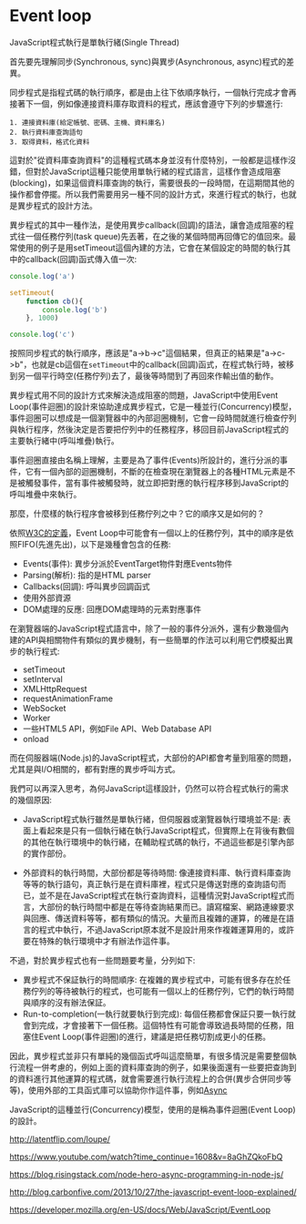 # Event loop

JavaScript程式執行是單執行緒(Single Thread)

首先要先理解同步(Synchronous, sync)與異步(Asynchronous, async)程式的差異。

同步程式是指程式碼的執行順序，都是由上往下依順序執行，一個執行完成才會再接著下一個，例如像連接資料庫存取資料的程式，應該會遵守下列的步驟進行:

```
1. 連接資料庫(給定帳號、密碼、主機、資料庫名)
2. 執行資料庫查詢語句
3. 取得資料，格式化資料
```

這對於"從資料庫查詢資料"的這種程式碼本身並沒有什麼特別，一般都是這樣作沒錯，但對於JavaScript這種只能使用單執行緒的程式語言，這樣作會造成阻塞(blocking)，如果這個資料庫查詢的執行，需要很長的一段時間，在這期間其他的操作都會停擺。所以我們需要用另一種不同的設計方式，來進行程式的執行，也就是異步程式的設計方法。

異步程式的其中一種作法，是使用異步callback(回調)的語法，讓會造成阻塞的程式往一個任務佇列(task queue)先丟著，在之後的某個時間再回傳它的值回來。最常使用的例子是用setTimeout這個內建的方法，它會在某個設定的時間的執行其中的callback(回調)函式傳入值一次:

```js
console.log('a')

setTimeout(
    function cb(){
        console.log('b')
    }, 1000)

console.log('c')
```

按照同步程式的執行順序，應該是"a->b->c"這個結果，但真正的結果是"a->c->b"，也就是cb這個在`setTimeout`中的callback(回調)函式，在程式執行時，被移到另一個平行時空(任務佇列)去了，最後等時間到了再回來作輸出值的動作。

異步程式用不同的設計方式來解決造成阻塞的問題，JavaScript中使用Event Loop(事件迴圈)的設計來協助達成異步程式，它是一種並行(Concurrency)模型，事件迴圈可以想成是一個瀏覽器中的內部迴圈機制，它會一段時間就進行檢查佇列與執行程序，然後決定是否要把佇列中的任務程序，移回目前JavaScript程式的主要執行緒中(呼叫堆疊)執行。

事件迴圈直接由名稱上理解，主要是為了事件(Events)所設計的，進行分派的事件，它有一個內部的迴圈機制，不斷的在檢查現在瀏覽器上的各種HTML元素是不是被觸發事件，當有事件被觸發時，就立即把對應的執行程序移到JavaScript的呼叫堆疊中來執行。

那麼，什麼樣的執行程序會被移到任務佇列之中？它的順序又是如何的？

依照[W3C的定義](https://www.w3.org/TR/2014/REC-html5-20141028/webappapis.html#event-loops)，Event Loop中可能會有一個以上的任務佇列，其中的順序是依照FIFO(先進先出)，以下是幾種會包含的任務:

- Events(事件): 異步分派於EventTarget物件對應Events物件
- Parsing(解析): 指的是HTML parser
- Callbacks(回調): 呼叫異步回調函式
- 使用外部資源
- DOM處理的反應: 回應DOM處理時的元素對應事件

在瀏覽器端的JavaScript程式語言中，除了一般的事件分派外，還有少數幾個內建的API與相關物件有類似的異步機制，有一些簡單的作法可以利用它們模擬出異步的執行程式:

- setTimeout
- setInterval
- XMLHttpRequest
- requestAnimationFrame
- WebSocket
- Worker
- 一些HTML5 API，例如File API、Web Database API
- onload

而在伺服器端(Node.js)的JavaScript程式，大部份的API都會考量到阻塞的問題，尤其是與I/O相關的，都有對應的異步呼叫方式。

我們可以再深入思考，為何JavaScript這樣設計，仍然可以符合程式執行的需求的幾個原因:

- JavaScript程式執行雖然是單執行緒，但伺服器或瀏覽器執行環境並不是: 表面上看起來是只有一個執行緒在執行JavaScript程式，但實際上在背後有數個的其他在執行環境中的執行緒，在輔助程式碼的執行，不過這些都是引擎內部的實作部份。

- 外部資料的執行時間，大部份都是等待時間: 像連接資料庫、執行資料庫查詢等等的執行語句，真正執行是在資料庫裡，程式只是傳送對應的查詢語句而已，並不是在JavaScript程式在執行查詢資料，這種情況對JavaScript程式而言，大部份的執行時間中都是在等待查詢結果而已。讀寫檔案、網路連線要求與回應、傳送資料等等，都有類似的情況。大量而且複雜的運算，的確是在語言的程式中執行，不過JavaScript原本就不是設計用來作複雜運算用的，或許要在特殊的執行環境中才有辦法作這件事。

不過，對於異步程式也有一些問題要考量，分列如下:

- 異步程式不保証執行的時間順序: 在複雜的異步程式中，可能有很多存在於任務佇列的等待被執行的程式，也可能有一個以上的任務佇列，它們的執行時間與順序的沒有辦法保証。
- Run-to-completion(一執行就要執行到完成): 每個任務都會保証只要一執行就會到完成，才會接著下一個任務。這個特性有可能會導致過長時間的任務，阻塞住Event Loop(事件迴圈)的進行，建議是把任務切割成更小的任務。 

因此，異步程式並非只有單純的幾個函式呼叫這麼簡單，有很多情況是需要整個執行流程一併考慮的，例如上面的資料庫查詢的例子，如果後面還有一些要把查詢到的資料進行其他運算的程式碼，就會需要進行執行流程上的合併(異步合併同步等等)，使用外部的工具函式庫可以協助你作這件事，例如[Async](http://caolan.github.io/async/index.html)

JavaScript的這種並行(Concurrency)模型，使用的是稱為事件迴圈(Event Loop)的設計。


http://latentflip.com/loupe/

https://www.youtube.com/watch?time_continue=1608&v=8aGhZQkoFbQ

https://blog.risingstack.com/node-hero-async-programming-in-node-js/

http://blog.carbonfive.com/2013/10/27/the-javascript-event-loop-explained/

https://developer.mozilla.org/en-US/docs/Web/JavaScript/EventLoop